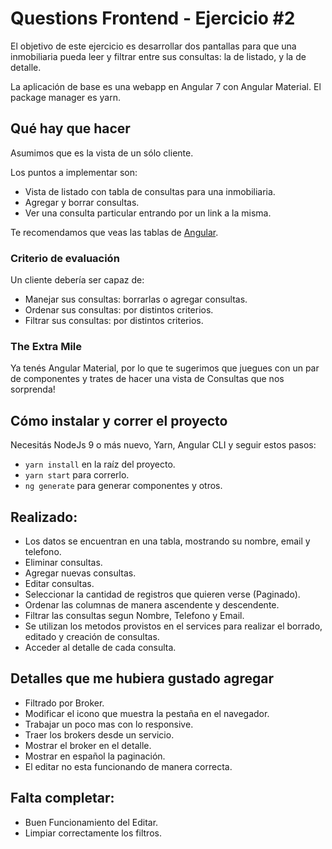# Questions Frontend - Ejercicio #2

El objetivo de este ejercicio es desarrollar dos pantallas para que una inmobiliaria
pueda leer y filtrar entre sus consultas: la de listado, y la de detalle.

La aplicación de base es una webapp en Angular 7 con Angular Material. El package
manager es yarn.

## Qué hay que hacer

Asumimos que es la vista de un sólo cliente.

Los puntos a implementar son:
- Vista de listado con tabla de consultas para una inmobiliaria.
- Agregar y borrar consultas.
- Ver una consulta particular entrando por un link a la misma.

Te recomendamos que veas las tablas de [Angular](https://material.angular.io/components/table/overview).

### Criterio de evaluación
Un cliente debería ser capaz de:
- Manejar sus consultas: borrarlas o agregar consultas.
- Ordenar sus consultas: por distintos criterios.
- Filtrar sus consultas: por distintos criterios.


### The Extra Mile
Ya tenés Angular Material, por lo que te sugerimos que juegues con un par de componentes y trates de hacer una
vista de Consultas que nos sorprenda!


## Cómo instalar y correr el proyecto
Necesitás NodeJs 9 o más nuevo, Yarn, Angular CLI y seguir estos pasos:
- `yarn install` en la raíz del proyecto.
- `yarn start` para correrlo.
- `ng generate` para generar componentes y otros.

## Realizado:
- Los datos se encuentran en una tabla, mostrando su nombre, email y telefono.
- Eliminar consultas.
- Agregar nuevas consultas.
- Editar consultas.
- Seleccionar la cantidad de registros que quieren verse (Paginado).
- Ordenar las columnas de manera ascendente y descendente.
- Filtrar las consultas segun Nombre, Telefono y Email.
- Se utilizan los metodos provistos en el services para realizar el borrado, editado y creación de consultas.
- Acceder al detalle de cada consulta.

## Detalles que me hubiera gustado agregar
- Filtrado por Broker.
- Modificar el icono que muestra la pestaña en el navegador.
- Trabajar un poco mas con lo responsive.
- Traer los brokers desde un servicio.
- Mostrar el broker en el detalle.
- Mostrar en español la paginación.
- El editar no esta funcionando de manera correcta.

## Falta completar:
- Buen Funcionamiento del Editar.
- Limpiar correctamente los filtros.




